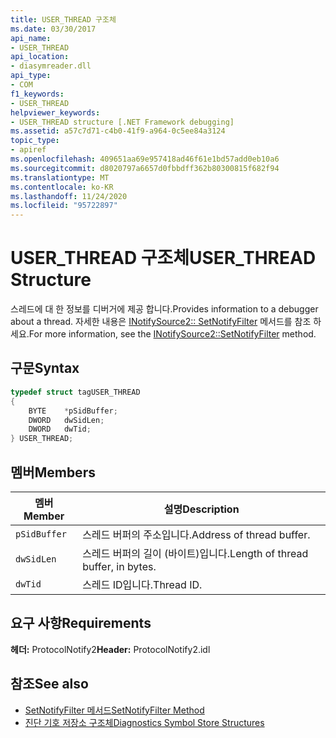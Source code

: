 ```yaml
---
title: USER_THREAD 구조체
ms.date: 03/30/2017
api_name:
- USER_THREAD
api_location:
- diasymreader.dll
api_type:
- COM
f1_keywords:
- USER_THREAD
helpviewer_keywords:
- USER_THREAD structure [.NET Framework debugging]
ms.assetid: a57c7d71-c4b0-41f9-a964-0c5ee84a3124
topic_type:
- apiref
ms.openlocfilehash: 409651aa69e957418ad46f61e1bd57add0eb10a6
ms.sourcegitcommit: d8020797a6657d0fbbdff362b80300815f682f94
ms.translationtype: MT
ms.contentlocale: ko-KR
ms.lasthandoff: 11/24/2020
ms.locfileid: "95722897"
---
```

# <a name="user_thread-structure"></a><span data-ttu-id="752f7-102">USER_THREAD 구조체</span><span class="sxs-lookup"><span data-stu-id="752f7-102">USER_THREAD Structure</span></span>

<span data-ttu-id="752f7-103">스레드에 대 한 정보를 디버거에 제공 합니다.</span><span class="sxs-lookup"><span data-stu-id="752f7-103">Provides information to a debugger about a thread.</span></span> <span data-ttu-id="752f7-104">자세한 내용은 [INotifySource2:: SetNotifyFilter](inotifysource2-setnotifyfilter-method.md) 메서드를 참조 하세요.</span><span class="sxs-lookup"><span data-stu-id="752f7-104">For more information, see the [INotifySource2::SetNotifyFilter](inotifysource2-setnotifyfilter-method.md) method.</span></span>  
  
## <a name="syntax"></a><span data-ttu-id="752f7-105">구문</span><span class="sxs-lookup"><span data-stu-id="752f7-105">Syntax</span></span>  
  
```cpp  
typedef struct tagUSER_THREAD  
{  
    BYTE    *pSidBuffer;  
    DWORD   dwSidLen;  
    DWORD   dwTid;  
} USER_THREAD;  
```  
  
## <a name="members"></a><span data-ttu-id="752f7-106">멤버</span><span class="sxs-lookup"><span data-stu-id="752f7-106">Members</span></span>  
  
|<span data-ttu-id="752f7-107">멤버</span><span class="sxs-lookup"><span data-stu-id="752f7-107">Member</span></span>|<span data-ttu-id="752f7-108">설명</span><span class="sxs-lookup"><span data-stu-id="752f7-108">Description</span></span>|  
|------------|-----------------|  
|`pSidBuffer`|<span data-ttu-id="752f7-109">스레드 버퍼의 주소입니다.</span><span class="sxs-lookup"><span data-stu-id="752f7-109">Address of thread buffer.</span></span>|  
|`dwSidLen`|<span data-ttu-id="752f7-110">스레드 버퍼의 길이 (바이트)입니다.</span><span class="sxs-lookup"><span data-stu-id="752f7-110">Length of thread buffer, in bytes.</span></span>|  
|`dwTid`|<span data-ttu-id="752f7-111">스레드 ID입니다.</span><span class="sxs-lookup"><span data-stu-id="752f7-111">Thread ID.</span></span>|  
  
## <a name="requirements"></a><span data-ttu-id="752f7-112">요구 사항</span><span class="sxs-lookup"><span data-stu-id="752f7-112">Requirements</span></span>  

 <span data-ttu-id="752f7-113">**헤더:** ProtocolNotify2</span><span class="sxs-lookup"><span data-stu-id="752f7-113">**Header:** ProtocolNotify2.idl</span></span>  
  
## <a name="see-also"></a><span data-ttu-id="752f7-114">참조</span><span class="sxs-lookup"><span data-stu-id="752f7-114">See also</span></span>

- [<span data-ttu-id="752f7-115">SetNotifyFilter 메서드</span><span class="sxs-lookup"><span data-stu-id="752f7-115">SetNotifyFilter Method</span></span>](inotifysource2-setnotifyfilter-method.md)
- [<span data-ttu-id="752f7-116">진단 기호 저장소 구조체</span><span class="sxs-lookup"><span data-stu-id="752f7-116">Diagnostics Symbol Store Structures</span></span>](diagnostics-symbol-store-structures.md)
